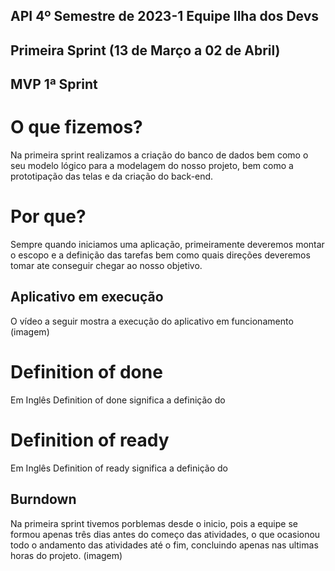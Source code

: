 ## API 4º Semestre de 2023-1 Equipe Ilha dos Devs

## Primeira Sprint (13 de Março a 02 de Abril)

## MVP 1ª Sprint 

# O que fizemos?
Na primeira sprint realizamos a criação do banco de dados bem como o seu modelo lógico para a modelagem do nosso projeto, bem como a prototipação das telas e da criação do back-end.
# Por que?
Sempre quando iniciamos uma aplicação, primeiramente deveremos montar o escopo e a definição das tarefas bem como quais direções deveremos tomar ate conseguir chegar ao nosso objetivo.


## Aplicativo em execução
O vídeo a seguir mostra a execução do aplicativo em funcionamento
(imagem)

# Definition of done
Em Inglês Definition of done significa a definição do
# Definition of ready
Em Inglês Definition of ready significa a definição do
## Burndown
Na primeira sprint tivemos porblemas desde o inicio, pois a equipe se formou apenas três dias antes do começo das atividades, o que ocasionou todo o andamento das atividades até o fim, concluindo apenas nas ultimas horas do projeto.
(imagem)
